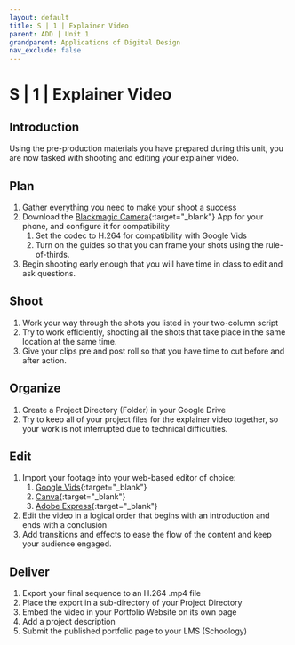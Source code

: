 ```yaml
---
layout: default
title: S | 1 | Explainer Video
parent: ADD | Unit 1
grandparent: Applications of Digital Design
nav_exclude: false
---
```

# S | 1 | Explainer Video

## Introduction
Using the pre-production materials you have prepared during this unit, you are now tasked with shooting and editing your explainer video.

## Plan
1. Gather everything you need to make your shoot a success
2. Download the [Blackmagic Camera](https://www.blackmagicdesign.com/products/blackmagiccamera){:target="_blank"} App for your phone, and configure it for compatibility
    1. Set the codec to H.264 for compatibility with Google Vids
    2. Turn on the guides so that you can frame your shots using the rule-of-thirds.
3. Begin shooting early enough that you will have time in class to edit and ask questions.
    
## Shoot
1. Work your way through the shots you listed in your two-column script
2. Try to work efficiently, shooting all the shots that take place in the same location at the same time.
3. Give your clips pre and post roll so that you have time to cut before and after action.

## Organize
1. Create a Project Directory (Folder) in your Google Drive
2. Try to keep all of your project files for the explainer video together, so your work is not interrupted due to technical difficulties.

## Edit
1. Import your footage into your web-based editor of choice:
    1. [Google Vids](https://docs.google.com/videos){:target="_blank"}
    2. [Canva](https://www.canva.com/video-editor/){:target="_blank"}
    3. [Adobe Express](https://www.adobe.com/express/create/video){:target="_blank"}
2. Edit the video in a logical order that begins with an introduction and ends with a conclusion
3. Add transitions and effects to ease the flow of the content and keep your audience engaged.

## Deliver
1. Export your final sequence to an H.264 .mp4 file
2. Place the export in a sub-directory of your Project Directory
3. Embed the video in your Portfolio Website on its own page
4. Add a project description
5. Submit the published portfolio page to your LMS (Schoology)